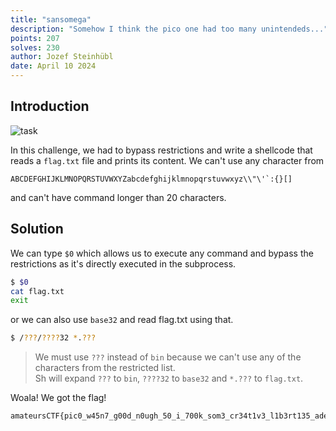 ```yaml
---
title: "sansomega"
description: "Somehow I think the pico one had too many unintendeds..."
points: 207
solves: 230
author: Jozef Steinhübl
date: April 10 2024
---
```


## Introduction

![task](https://raw.githubusercontent.com/GerlachSnezka/amateursctf/main/assets/2024-jail-sansomega.png)

In this challenge, we had to bypass restrictions and write a shellcode that reads a `flag.txt` file and prints its content. We can't use any character from
```
ABCDEFGHIJKLMNOPQRSTUVWXYZabcdefghijklmnopqrstuvwxyz\\"\'`:{}[]
```

and can't have command longer than 20 characters.

## Solution

We can type `$0` which allows us to execute any command and bypass the restrictions as it's directly executed in the subprocess.

```bash
$ $0
cat flag.txt
exit
```

or we can also use `base32` and read flag.txt using that.

```bash
$ /???/????32 *.???
```

> We must use `???` instead of `bin` because we can't use any of the characters from the restricted list.  
> Sh will expand `???` to `bin`, `????32` to `base32` and `*.???` to `flag.txt`.  

Woala! We got the flag!

```
amateursCTF{pic0_w45n7_g00d_n0ugh_50_i_700k_som3_cr34t1v3_l1b3rt135_ade8820e}
```